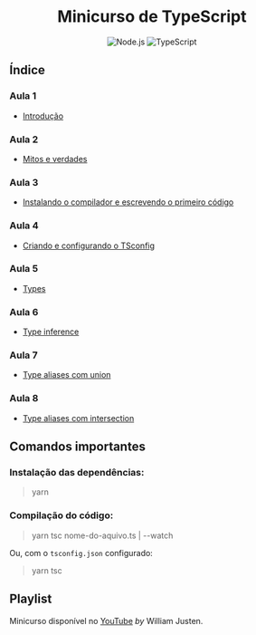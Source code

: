 <h1 align="center">
  Minicurso de TypeScript
</h1>

<p align="center">
  <img src="https://img.shields.io/badge/Node.js-339933?style=for-the-badge&logo=nodedotjs&logoColor=white" alt="Node.js">
  <img src="https://img.shields.io/badge/TypeScript-007ACC?style=for-the-badge&logo=typescript&logoColor=white" alt="TypeScript">
</p>

## Índice

### Aula 1
- [Introdução](aula1-introducao)

### Aula 2
- [Mitos e verdades](aula2-mitos-verdades)

### Aula 3
- [Instalando o compilador e escrevendo o primeiro código](aula3-instalando-compilador-escrevendo-primeiro-codigo)

### Aula 4
- [Criando e configurando o TSconfig](aula4-criando-configurando-tsconfig)

### Aula 5
- [Types](aula5-types)

### Aula 6
- [Type inference](aula6-type-inference)

### Aula 7
- [Type aliases com union](aula7-type-aliases-union)

### Aula 8
- [Type aliases com intersection](aula8-type-aliases-intersection)

## Comandos importantes

### Instalação das dependências:
> yarn

### Compilação do código:
> yarn tsc nome-do-aquivo.ts | --watch

Ou, com o `tsconfig.json` configurado:

> yarn tsc

## Playlist
Minicurso disponível no [YouTube](https://youtube.com/playlist?list=PLlAbYrWSYTiPanrzauGa7vMuve7_vnXG_) *by* William Justen.

